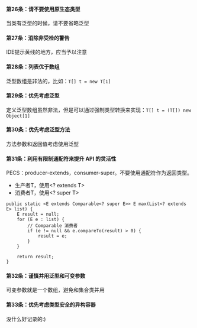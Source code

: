 #### 第26条：请不要使用原生态类型
当类有泛型的时候，请不要省略泛型

#### 第27条：消除非受检的警告
IDE提示黄线的地方，应当予以注意

#### 第28条：列表优于数组
泛型数组是非法的，比如：`T[] t = new T[1]`

#### 第29条：优先考虑泛型
定义泛型数组虽然非法，但是可以通过强制类型转换来实现：`T[] t = (T[]) new Object[1]`

#### 第30条：优先考虑泛型方法
方法参数和返回值考虑使用泛型

#### 第31条：利用有限制通配符来提升 API 的灵活性
PECS：producer-extends，consumer-super。不要使用通配符作为返回类型。
- 生产者T，使用<? extends T>
- 消费者T，使用<? super T>
```
public static <E extends Comparable<? super E>> E max(List<? extends E> list) {
    E result = null;
    for (E e : list) {
        // Comparable 消费者
        if (e != null && e.compareTo(result) > 0) {
            result = e;
        }
    }

    return result;
}
```

#### 第32条：谨慎并用泛型和可变参数
可变参数就是一个数组，避免和集合类并用

#### 第33条：优先考虑类型安全的异构容器
没什么好记录的:)